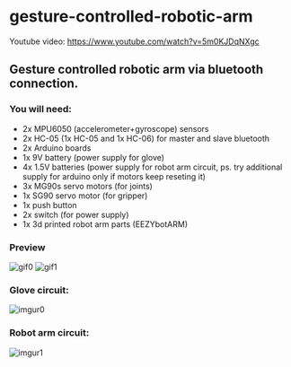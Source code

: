 # gesture-controlled-robotic-arm
Youtube video: https://www.youtube.com/watch?v=5m0KJDqNXgc
## Gesture controlled robotic arm via bluetooth connection.<br/>
### You will need:
+ 2x MPU6050 (accelerometer+gyroscope) sensors
+ 2x HC-05 (1x HC-05 and 1x HC-06) for master and slave bluetooth
+ 2x Arduino boards
+ 1x 9V battery (power supply for glove)
+ 4x 1.5V batteries (power supply for robot arm circuit, ps. try additional supply for arduino only if motors keep reseting it)
+ 3x MG90s servo motors (for joints)
+ 1x SG90 servo motor (for gripper)
+ 1x push button
+ 2x switch (for power supply)
+ 1x 3d printed robot arm parts (EEZYbotARM)

### Preview
![gif0](https://im6.ezgif.com/tmp/ezgif-6-2beb8a4a207f.gif)
![gif1](https://im4.ezgif.com/tmp/ezgif-4-50e578ea51b9.gif)

### Glove circuit:
![imgur0](https://imgur.com/54OCXFw.png)<br/>
### Robot arm circuit:
![imgur1](https://imgur.com/usqyNZx.png)
